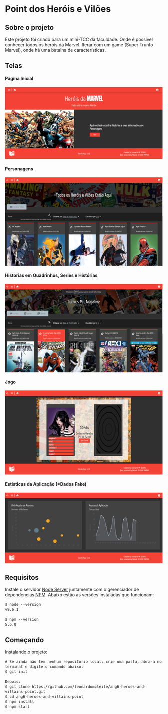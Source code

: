# Point dos Heróis e Vilões

## Sobre o projeto
Este projeto foi criado para um mini-TCC da faculdade. Onde é possivel conhecer todos os heróis da Marvel. Iterar com um game (Super Trunfo Marvel), onde há uma batalha de características.

## Telas
#### Página Inicial
![alt text](src/assets/images/Screenshot/homepage.png)

#### Personagens
![alt text](src/assets/images/Screenshot/personagens.png)

#### Historias em Quadrinhos, Series e Histórias
![alt text](src/assets/images/Screenshot/historias.png)

#### Jogo
![alt text](src/assets/images/Screenshot/game.png)

#### Estisticas da Aplicação (*Dados Fake)
![alt text](src/assets/images/Screenshot/estatisticas.png)

## Requisitos

Instale o servidor [Node Server](http://nodejs.org/) juntamente com o gerenciador de dependencias [NPM](https://npmjs.org/).
Abaixo estão as versões instaladas que funcionam:

    $ node --version
    v9.6.1

    $ npm --version
    5.6.0

## Começando
Instalando o projeto:

    # Se ainda não tem nenhum repositório local: crie uma pasta, abra-a no terminal e digite o comando abaixo:
    $ git init

    Depois:
    $ git clone https://github.com/leonardomcleite/ang6-heroes-and-villains-point.git
    $ cd ang6-heroes-and-villains-point
    $ npm install
    $ npm start
